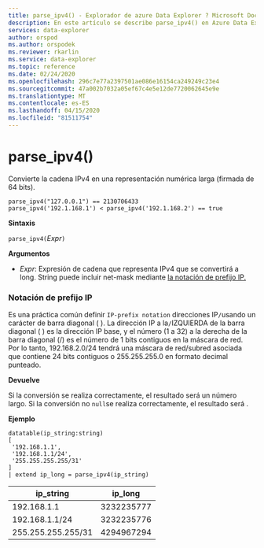 ```yaml
---
title: parse_ipv4() - Explorador de azure Data Explorer ? Microsoft Docs
description: En este artículo se describe parse_ipv4() en Azure Data Explorer.
services: data-explorer
author: orspod
ms.author: orspodek
ms.reviewer: rkarlin
ms.service: data-explorer
ms.topic: reference
ms.date: 02/24/2020
ms.openlocfilehash: 296c7e77a2397501ae086e16154ca249249c23e4
ms.sourcegitcommit: 47a002b7032a05ef67c4e5e12de7720062645e9e
ms.translationtype: MT
ms.contentlocale: es-ES
ms.lasthandoff: 04/15/2020
ms.locfileid: "81511754"
---
```

# <a name="parse_ipv4"></a>parse_ipv4()

Convierte la cadena IPv4 en una representación numérica larga (firmada de 64 bits).

```kusto
parse_ipv4("127.0.0.1") == 2130706433
parse_ipv4('192.1.168.1') < parse_ipv4('192.1.168.2') == true
```

**Sintaxis**

`parse_ipv4(`*Expr*`)`

**Argumentos**

* *Expr*: Expresión de cadena que representa IPv4 que se convertirá a long. String puede incluir net-mask mediante [la notación de prefijo IP.](#ip-prefix-notation)

### <a name="ip-prefix-notation"></a>Notación de prefijo IP

Es una práctica común definir `IP-prefix notation` direcciones IP`/`usando un carácter de barra diagonal ( ).
La dirección IP a la`/`IZQUIERDA de la barra diagonal ( ) es la dirección IP base, y el número (1 a 32) a la derecha de la barra diagonal (/) es el número de 1 bits contiguos en la máscara de red. Por lo tanto, 192.168.2.0/24 tendrá una máscara de red/subred asociada que contiene 24 bits contiguos o 255.255.255.0 en formato decimal punteado.

**Devuelve**

Si la conversión se realiza correctamente, el resultado será un número largo.
Si la conversión no `null`se realiza correctamente, el resultado será .
 
**Ejemplo**

```kusto
datatable(ip_string:string)
[
 '192.168.1.1',
 '192.168.1.1/24',
 '255.255.255.255/31'
]
| extend ip_long = parse_ipv4(ip_string)
```

|ip_string|ip_long|
|---|---|
|192.168.1.1|3232235777|
|192.168.1.1/24|3232235776|
|255.255.255.255/31|4294967294|